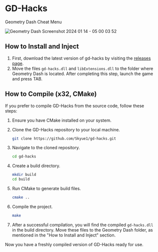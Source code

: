 # GD-Hacks

Geometry Dash Cheat Menu

![Geometry Dash Screenshot 2024 01 14 - 05 00 03 52](https://github.com/qwix456/gd-hacks/assets/104967297/3f982f1b-7dd8-44e4-9d64-4e7db3ad48b1)

## How to Install and Inject

1. First, download the latest version of gd-hacks by visiting the [releases page](https://github.com/Skyue1/gd-hacks/releases).
2. Move the files `gd-hacks.dll` and `libExtensions.dll` to the folder where Geometry Dash is located. After completing this step, launch the game and press TAB.

## How to Compile (x32, CMake)

If you prefer to compile GD-Hacks from the source code, follow these steps:

1. Ensure you have CMake installed on your system.
2. Clone the GD-Hacks repository to your local machine.

   ```bash
   git clone https://github.com/Skyue1/gd-hacks.git
   ```

3. Navigate to the cloned repository.

   ```bash
   cd gd-hacks
   ```

4. Create a build directory.

   ```bash
   mkdir build
   cd build
   ```

5. Run CMake to generate build files.

   ```bash
   cmake ..
   ```

6. Compile the project.

   ```bash
   make
   ```

7. After a successful compilation, you will find the compiled `gd-hacks.dll` in the build directory. Move these files to the Geometry Dash folder, as mentioned in the "How to Install and Inject" section.

Now you have a freshly compiled version of GD-Hacks ready for use.
